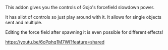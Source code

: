 This addon gives you the controls of Gojo's forcefield slowdown power. 

It has allot of controls so just play around with it. It allows for single objects sent and multiple. 

Editing the force field after spawning it is even possible for different effects!

https://youtu.be/6oPphq1M7WI?feature=shared
